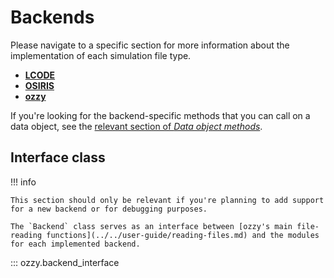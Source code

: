 # Backends

Please navigate to a specific section for more information about the implementation of each simulation file type.


<div class="grid cards" markdown>

- [__LCODE__](lcode.md)
- [__OSIRIS__](osiris.md)
- [__ozzy__](ozzy.md)
</div>

If you're looking for the backend-specific methods that you can call on a data object, see the [relevant section of *Data object methods*](../data-objects/backend-methods.md).

## Interface class

!!! info

    This section should only be relevant if you're planning to add support for a new backend or for debugging purposes.

    The `Backend` class serves as an interface between [ozzy's main file-reading functions](../../user-guide/reading-files.md) and the modules for each implemented backend. 

<!-- ## ozzy.backend -->

::: ozzy.backend_interface